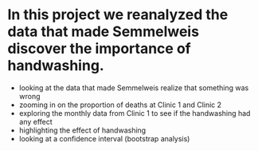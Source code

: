 #  In this project we reanalyzed the data that made Semmelweis discover the importance of handwashing. 

- looking at the data that made Semmelweis realize that something was wrong
- zooming in on the proportion of deaths at Clinic 1 and Clinic 2
- exploring the monthly data from Clinic 1 to see if the handwashing had any effect
- highlighting the effect of handwashing 
- looking at a confidence interval (bootstrap analysis)
